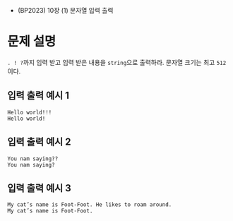 - (BP2023) 10장 (1) 문자열 입력 출력
# 문제 설명
`. ! ?`까지 입력 받고 입력 받은 내용을 `string`으로 출력하라. 
문자열 크기는 최고 `512`이다.

## 입력 출력 예시 1
```
Hello world!!!
Hello world!
```

## 입력 출력 예시 2
```
You nam saying??
You nam saying?
```

## 입력 출력 예시 3
```
My cat’s name is Foot-Foot. He likes to roam around.
My cat’s name is Foot-Foot.
```
